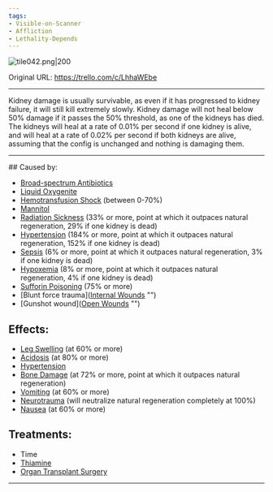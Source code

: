 ```yaml
---
tags:
- Visible-on-Scanner
- Affliction
- Lethality-Depends
---
```


![tile042.png\|200](/Torso/Kidney%20Damage%20-%20Attachments/6718845db30472d958dd7b25.png)

Original URL: https://trello.com/c/LhhaWEbe

---

Kidney damage is usually survivable, as even if it has progressed to kidney failure, it will still kill extremely slowly. Kidney damage will not heal below 50% damage if it passes the 50% threshold, as one of the kidneys has died. The kidneys will heal at a rate of 0.01% per second if one kidney is alive, and will heal at a rate of 0.02% per second if both kidneys are alive, assuming that the config is unchanged and nothing is damaging them.

---

\## Caused by:

- [Broad-spectrum Antibiotics](../Items/Broad-spectrum%20Antibiotics.md)
- [Liquid Oxygenite](../Items/Liquid%20Oxygenite.md)
- [Hemotransfusion Shock](../Blood/Hemotransfusion%20Shock.md) (between 0-70%)
- [Mannitol](../Items/Mannitol.md)
- [Radiation Sickness](Radiation%20Sickness.md) (33% or more, point at which it outpaces natural regeneration, 29% if one kidney is dead)
- [Hypertension](../Blood/Hypertension.md) (184% or more, point at which it outpaces natural regeneration, 152% if one kidney is dead)
- [Sepsis](../Blood/Sepsis.md) (6% or more, point at which it outpaces natural regeneration, 3% if one kidney is dead)
- [Hypoxemia](../Blood/Hypoxemia.md) (8% or more, point at which it outpaces natural regeneration, 4% if one kidney is dead)
- [Sufforin Poisoning](Sufforin%20Poisoning.md) (75% or more)
- [Blunt force trauma]([Internal Wounds](../Any%20bodypart/Internal%20Wounds.md) "‌")
- [Gunshot wound]([Open Wounds](../Any%20bodypart/Open%20Wounds.md) "‌")

## Effects:

- [Leg Swelling](../Symptoms/Leg%20Swelling.md) (at 60% or more)
- [Acidosis](../Blood/Acidosis.md) (at 80% or more)
- [Hypertension](../Blood/Hypertension.md)
- [Bone Damage](../Bones/Bone%20Damage.md) (at 72% or more, point at which it outpaces natural regeneration)
- [Vomiting](../Symptoms/Vomiting.md) (at 60% or more)
- [Neurotrauma](../Head_Brain/Neurotrauma.md) (will neutralize natural regeneration completely at 100%)
- [Nausea](../Symptoms/Nausea.md) (at 60% or more)

## Treatments:

- Time
- [Thiamine](../Items/Thiamine.md)
- [Organ Transplant Surgery](../Procedures/Organ%20Transplant%20Surgery.md)

---

